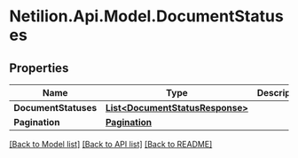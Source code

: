 # Netilion.Api.Model.DocumentStatuses
## Properties

Name | Type | Description | Notes
------------ | ------------- | ------------- | -------------
**DocumentStatuses** | [**List&lt;DocumentStatusResponse&gt;**](DocumentStatusResponse.md) |  | [optional] 
**Pagination** | [**Pagination**](Pagination.md) |  | [optional] 

[[Back to Model list]](../README.md#documentation-for-models) [[Back to API list]](../README.md#documentation-for-api-endpoints) [[Back to README]](../README.md)

